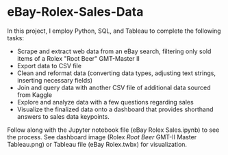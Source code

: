 # eBay-Rolex-Sales-Data

In this project, I employ Python, SQL, and Tableau to complete the following tasks: 

- Scrape and extract web data from an eBay search, filtering only sold items of a Rolex "Root Beer" GMT-Master II
- Export data to CSV file
- Clean and reformat data (converting data types, adjusting text strings, inserting necessary fields)
- Join and query data with another CSV file of additional data sourced from Kaggle
- Explore and analyze data with a few questions regarding sales
- Visualize the finalized data onto a dashboard that provides shorthand answers to sales data keypoints.

Follow along with the Jupyter notebook file (eBay Rolex Sales.ipynb) to see the process. See dashboard image (Rolex _Root Beer_ GMT-II Master Tableau.png) or Tableau file (eBay Rolex.twbx) for visualization.
